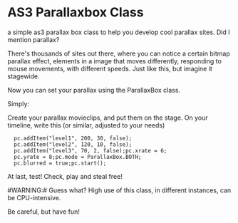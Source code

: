 # AS3 Parallaxbox Class
a simple as3 parallax box class to help you develop cool parallax sites. Did I mention parallax? 

There's thousands of sites out there, where you can notice a certain bitmap parallax effect, elements in a image that moves differently, responding to mouse movements, with different speeds. Just like this, but imagine it stagewide.

Now you can set your parallax using the ParallaxBox class. 

Simply:

Create your parallax movieclips, and put them on the stage.
On your timeline, write this (or similar, adjusted to your needs)

````actionscript3
  pc.addItem("level1", 200, 30, false);
  pc.addItem("level2", 120, 10, false);
  pc.addItem("level3", 70, 2, false);pc.xrate = 6;
  pc.yrate = 8;pc.mode = ParallaxBox.BOTH;
  pc.blurred = true;pc.start();
````

At last, test!
Check, play and steal free!

#WARNING:#
Guess what? High use of this class, in different instances, can be CPU-intensive.

Be careful, but have fun!
